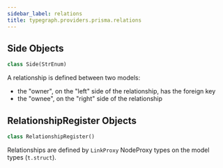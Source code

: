 ```yaml
---
sidebar_label: relations
title: typegraph.providers.prisma.relations
---
```


## Side Objects

```python
class Side(StrEnum)
```

A relationship is defined between two models:
- the "owner", on the "left" side of the relationship, has the foreign key
- the "ownee", on the "right" side of the relationship

## RelationshipRegister Objects

```python
class RelationshipRegister()
```

Relationships are defined by `LinkProxy` NodeProxy types on the model types (`t.struct`).
